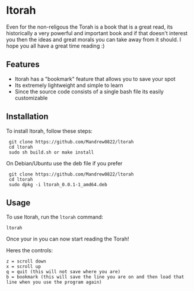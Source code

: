 # ltorah

Even for the non-religous the Torah is a book that is a great read, its historically a very powerful and important book and if that doesn't interest you then the ideas and great morals you can take away from it should. I hope you all have a great time reading :)

## Features

- ltorah has a "bookmark" feature that allows you to save your spot
- Its extremely lightweight and simple to learn
- Since the source code consists of a single bash file its easily customizable

## Installation

To install ltorah, follow these steps:

     git clone https://github.com/Mandrew0822/ltorah
     cd ltorah
     sudo sh build.sh or make install

On Debian/Ubuntu use the deb file if you prefer

     git clone https://github.com/Mandrew0822/ltorah
     cd ltorah
     sudo dpkg -i ltorah_0.0.1-1_amd64.deb

## Usage

To use ltorah, run the `ltorah` command:

    ltorah

Once your in you can now start reading the Torah!

Heres the controls:

    z = scroll down
    x = scroll up
    q = quit (this will not save where you are)
    b = bookmark (this will save the line you are on and then load that line when you use the program again)
    
    
